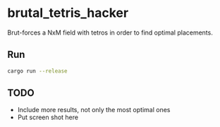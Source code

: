 # brutal_tetris_hacker

Brut-forces a NxM field with tetros in order to find optimal placements.

## Run

```bash
cargo run --release
```

## TODO

- Include more results, not only the most optimal ones
- Put screen shot here
